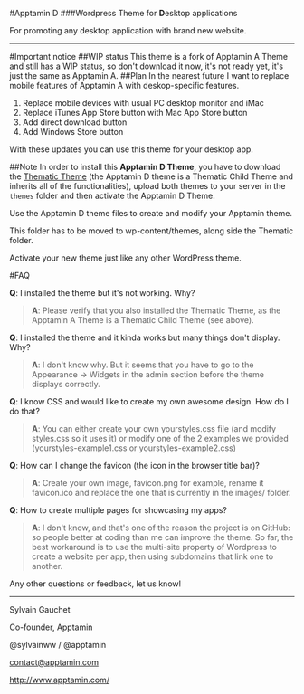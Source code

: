 #Apptamin D
###Wordpress Theme for **D**esktop applications

For promoting any desktop application with brand new website.

---
#Important notice
##WIP status
This theme is a fork of Apptamin A Theme and still has a WIP status, so don't download it now, it's not ready yet, it's just the same as Apptamin A.
##Plan
In the nearest future I want to replace mobile features of Apptamin A with deskop-specific features.

1. Replace mobile devices with usual PC desktop monitor and iMac
2. Replace iTunes App Store button with Mac App Store button
3. Add direct download button
4. Add Windows Store button

With these updates you can use this theme for your desktop app.


##Note
In order to install this **Apptamin D Theme**, 
you have to download the [Thematic Theme](http://wordpress.org/extend/themes/thematic) 
(the Apptamin D theme is a Thematic Child Theme 
and inherits all of the functionalities), 
upload both themes to your server in the `themes` folder 
and then activate the Apptamin D Theme.

Use the Apptamin D theme files to create and modify your Apptamin theme. 

This folder has to be moved to wp-content/themes, along side the Thematic folder.

Activate your new theme just like any other WordPress theme.

#FAQ

**Q**: I installed the theme but it's not working. Why?

> **A**: Please verify that you also installed the Thematic Theme, as the Apptamin A Theme is a Thematic Child Theme (see above).

**Q**: I installed the theme and it kinda works but many things don't display. Why?

> **A**: I don't know why. But it seems that you have to go to the Appearance -> Widgets 
in the admin section before the theme displays correctly.

**Q**: I know CSS and would like to create my own awesome design. How do I do that?

> **A**: You can either create your own yourstyles.css file (and modify styles.css so it uses it)
or modify one of the 2 examples we provided (yourstyles-example1.css or yourstyles-example2.css)

**Q**: How can I change the favicon (the icon in the browser title bar)?

> **A**: Create your own image, favicon.png for example, rename it favicon.ico and replace the one 
that is currently in the images/ folder.

**Q**: How to create multiple pages for showcasing my apps?

> **A**: I don't know, and that's one of the reason the project is on GitHub:
so people better at coding than me can improve the theme.
So far, the best workaround is to use the multi-site property of Wordpress
to create a website per app, then using subdomains that link one to another.

Any other questions or feedback, let us know!

---
Sylvain Gauchet

Co-founder, Apptamin

@sylvainww / @apptamin

contact@apptamin.com

http://www.apptamin.com/
